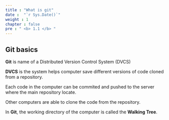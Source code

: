 ```yaml
---
title : "What is git"
date :  "`r Sys.Date()`" 
weight : 1
chapter : false
pre : " <b> 1.1 </b> "
---
```


## Git basics

**Git** is name of a Distributed Version Control System (DVCS)

**DVCS** is the system helps computer save different versions of code cloned from a repository.

Each code in the computer can be commited and pushed to the server where the main repository locate.

Other computers are able to clone the code from the repository.

In **Git**, the working directory of the computer is called the **Walking Tree**.
